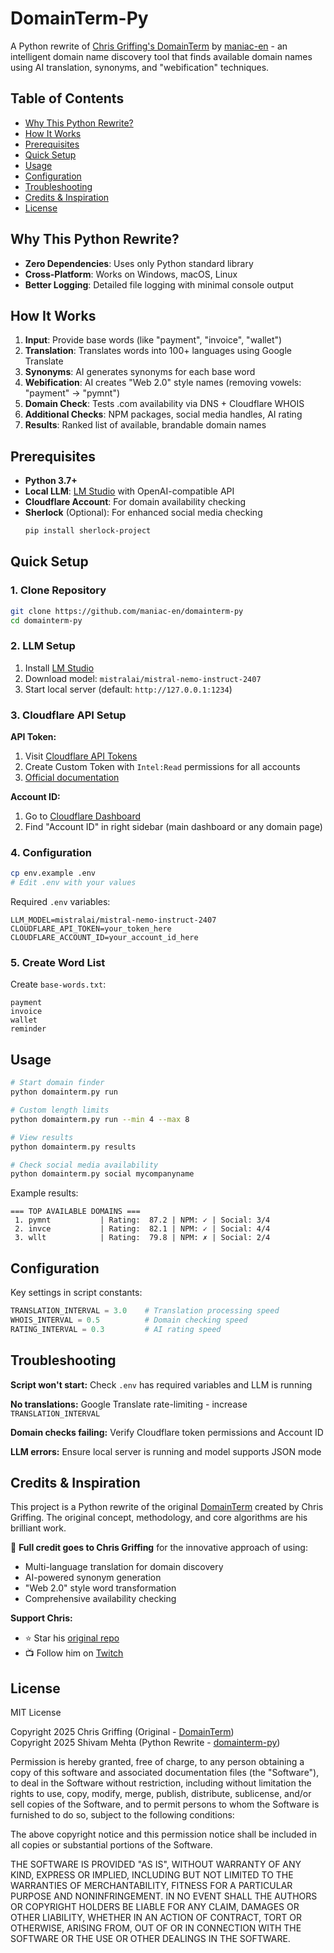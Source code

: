 # DomainTerm-Py

A Python rewrite of [Chris Griffing's DomainTerm](https://github.com/cmgriffing/domainterm) by [maniac-en](https://github.com/maniac-en) - an intelligent domain name discovery tool that finds available domain names using AI translation, synonyms, and "webification" techniques.

## Table of Contents

- [Why This Python Rewrite?](#why-this-python-rewrite)
- [How It Works](#how-it-works)
- [Prerequisites](#prerequisites)
- [Quick Setup](#quick-setup)
- [Usage](#usage)
- [Configuration](#configuration)
- [Troubleshooting](#troubleshooting)
- [Credits & Inspiration](#credits--inspiration)
- [License](#license)

## Why This Python Rewrite?

- **Zero Dependencies**: Uses only Python standard library
- **Cross-Platform**: Works on Windows, macOS, Linux
- **Better Logging**: Detailed file logging with minimal console output

## How It Works

1. **Input**: Provide base words (like "payment", "invoice", "wallet")
2. **Translation**: Translates words into 100+ languages using Google Translate
3. **Synonyms**: AI generates synonyms for each base word
4. **Webification**: AI creates "Web 2.0" style names (removing vowels: "payment" → "pymnt")
5. **Domain Check**: Tests .com availability via DNS + Cloudflare WHOIS
6. **Additional Checks**: NPM packages, social media handles, AI rating
7. **Results**: Ranked list of available, brandable domain names

## Prerequisites

- **Python 3.7+**
- **Local LLM**: [LM Studio](https://lmstudio.ai/) with OpenAI-compatible API
- **Cloudflare Account**: For domain availability checking
- **Sherlock** (Optional): For enhanced social media checking
  ```bash
  pip install sherlock-project
  ```

## Quick Setup

### 1. Clone Repository
```bash
git clone https://github.com/maniac-en/domainterm-py
cd domainterm-py
```

### 2. LLM Setup
1. Install [LM Studio](https://lmstudio.ai/)
2. Download model: `mistralai/mistral-nemo-instruct-2407`
3. Start local server (default: `http://127.0.0.1:1234`)

### 3. Cloudflare API Setup

**API Token:**
1. Visit [Cloudflare API Tokens](https://dash.cloudflare.com/profile/api-tokens)
2. Create Custom Token with `Intel:Read` permissions for all accounts
3. [Official documentation](https://developers.cloudflare.com/fundamentals/api/get-started/create-token/)

**Account ID:**
1. Go to [Cloudflare Dashboard](https://dash.cloudflare.com/)
2. Find "Account ID" in right sidebar (main dashboard or any domain page)

### 4. Configuration
```bash
cp env.example .env
# Edit .env with your values
```

Required `.env` variables:
```env
LLM_MODEL=mistralai/mistral-nemo-instruct-2407
CLOUDFLARE_API_TOKEN=your_token_here
CLOUDFLARE_ACCOUNT_ID=your_account_id_here
```

### 5. Create Word List
Create `base-words.txt`:
```
payment
invoice
wallet
reminder
```

## Usage

```bash
# Start domain finder
python domainterm.py run

# Custom length limits
python domainterm.py run --min 4 --max 8

# View results
python domainterm.py results

# Check social media availability
python domainterm.py social mycompanyname
```

Example results:
```
=== TOP AVAILABLE DOMAINS ===
 1. pymnt           | Rating:  87.2 | NPM: ✓ | Social: 3/4
 2. invce           | Rating:  82.1 | NPM: ✓ | Social: 4/4
 3. wllt            | Rating:  79.8 | NPM: ✗ | Social: 2/4
```

## Configuration

Key settings in script constants:
```python
TRANSLATION_INTERVAL = 3.0    # Translation processing speed
WHOIS_INTERVAL = 0.5          # Domain checking speed
RATING_INTERVAL = 0.3         # AI rating speed
```

## Troubleshooting

**Script won't start:** Check `.env` has required variables and LLM is running

**No translations:** Google Translate rate-limiting - increase `TRANSLATION_INTERVAL`

**Domain checks failing:** Verify Cloudflare token permissions and Account ID

**LLM errors:** Ensure local server is running and model supports JSON mode

## Credits & Inspiration

This project is a Python rewrite of the original [DomainTerm](https://github.com/cmgriffing/domainterm) created by Chris Griffing. The original concept, methodology, and core algorithms are his brilliant work.

🙏 **Full credit goes to Chris Griffing** for the innovative approach of using:
- Multi-language translation for domain discovery
- AI-powered synonym generation
- "Web 2.0" style word transformation
- Comprehensive availability checking

**Support Chris:**
- ⭐ Star his [original repo](https://github.com/cmgriffing/domainterm)
- 📺 Follow him on [Twitch](https://www.twitch.tv/cmgriffing)

## License

MIT License

Copyright 2025 Chris Griffing (Original - [DomainTerm](https://github.com/cmgriffing/domainterm)) <br>
Copyright 2025 Shivam Mehta (Python Rewrite - [domainterm-py](https://github.com/maniac-en/domainterm-py))

Permission is hereby granted, free of charge, to any person obtaining a copy of this software and associated documentation files (the "Software"), to deal in the Software without restriction, including without limitation the rights to use, copy, modify, merge, publish, distribute, sublicense, and/or sell copies of the Software, and to permit persons to whom the Software is furnished to do so, subject to the following conditions:

The above copyright notice and this permission notice shall be included in all copies or substantial portions of the Software.

THE SOFTWARE IS PROVIDED "AS IS", WITHOUT WARRANTY OF ANY KIND, EXPRESS OR IMPLIED, INCLUDING BUT NOT LIMITED TO THE WARRANTIES OF MERCHANTABILITY, FITNESS FOR A PARTICULAR PURPOSE AND NONINFRINGEMENT. IN NO EVENT SHALL THE AUTHORS OR COPYRIGHT HOLDERS BE LIABLE FOR ANY CLAIM, DAMAGES OR OTHER LIABILITY, WHETHER IN AN ACTION OF CONTRACT, TORT OR OTHERWISE, ARISING FROM, OUT OF OR IN CONNECTION WITH THE SOFTWARE OR THE USE OR OTHER DEALINGS IN THE SOFTWARE.
